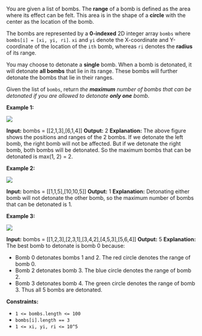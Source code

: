 
You are given a list of bombs. The  **range**  of a bomb is defined as the area where its effect can be felt. This area is in the shape of a  **circle**  with the center as the location of the bomb.

The bombs are represented by a  **0-indexed**  2D integer array  `bombs`  where  `bombs[i] = [xi, yi, ri]`.  `xi`  and  `yi`  denote the X-coordinate and Y-coordinate of the location of the  `ith`  bomb, whereas  `ri`  denotes the  **radius**  of its range.

You may choose to detonate a  **single**  bomb. When a bomb is detonated, it will detonate  **all bombs**  that lie in its range. These bombs will further detonate the bombs that lie in their ranges.

Given the list of  `bombs`, return  _the  **maximum**  number of bombs that can be detonated if you are allowed to detonate  **only one**  bomb_.

**Example 1:**

![](https://assets.leetcode.com/uploads/2021/11/06/desmos-eg-3.png)

**Input:** bombs = [[2,1,3],[6,1,4]]
**Output:** 2
**Explanation:**
The above figure shows the positions and ranges of the 2 bombs.
If we detonate the left bomb, the right bomb will not be affected.
But if we detonate the right bomb, both bombs will be detonated.
So the maximum bombs that can be detonated is max(1, 2) = 2.

**Example 2:**

![](https://assets.leetcode.com/uploads/2021/11/06/desmos-eg-2.png)

**Input:** bombs = [[1,1,5],[10,10,5]]
**Output:** 1
**Explanation:** Detonating either bomb will not detonate the other bomb, so the maximum number of bombs that can be detonated is 1.

**Example 3:**

![](https://assets.leetcode.com/uploads/2021/11/07/desmos-eg1.png)

**Input:** bombs = [[1,2,3],[2,3,1],[3,4,2],[4,5,3],[5,6,4]]
**Output:** 5
**Explanation:**
The best bomb to detonate is bomb 0 because:
- Bomb 0 detonates bombs 1 and 2. The red circle denotes the range of bomb 0.
- Bomb 2 detonates bomb 3. The blue circle denotes the range of bomb 2.
- Bomb 3 detonates bomb 4. The green circle denotes the range of bomb 3.
  Thus all 5 bombs are detonated.

**Constraints:**

-   `1 <= bombs.length <= 100`
-   `bombs[i].length == 3`
-   `1 <= xi, yi, ri <= 10^5`